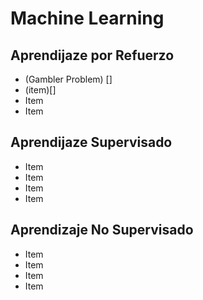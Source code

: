
# Machine Learning


## Aprendijaze por Refuerzo 

* (Gambler Problem) []
* (item)[]
* Item
* Item

## Aprendijaze Supervisado 

* Item
* Item
* Item
* Item


## Aprendizaje No Supervisado

* Item
* Item
* Item
* Item
